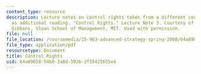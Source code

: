 ```yaml
---
content_type: resource
description: Lecture notes on control rights taken from a different course provided
  as additional reading. "Control Rights." Lecture Note 3. Courtesy of Professor Robert
  Gibbons, Sloan School of Management, MIT. Used with permission.
file: null
file_location: /coursemedia/15-963-advanced-strategy-spring-2008/64a8905854b03a8d393b2f55425655e4_gibbons3.pdf
file_type: application/pdf
resourcetype: Document
title: Control Rights
uid: 64a89058-54b0-3a8d-393b-2f55425655e4
---
```

